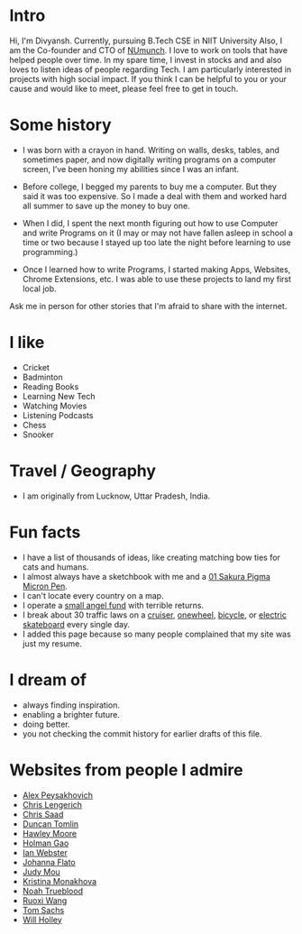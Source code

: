 
# Intro

Hi, I'm Divyansh. Currently, pursuing B.Tech CSE in NIIT University Also, I am the Co-founder and CTO of [NUmunch](https://numunch1-2.onrender.com/). I love to work on tools that have helped people over time. In my spare time, I invest in stocks and and also loves to listen ideas of people regarding Tech. I am particularly interested in projects with high social impact. If you think I can be helpful to you or your cause and would like to meet, please feel free to get in touch.

# Some history

- I was born with a crayon in hand. Writing on walls, desks, tables, and sometimes paper, and now digitally writing programs on a computer screen, I’ve been honing my abilities since I was an infant.

- Before college, I begged my parents to buy me a computer. But they said it was too expensive. So I made a deal with them and worked hard all summer to save up the money to buy one. 

- When I did, I spent the next month figuring out how to use Computer and write Programs on it (I may or may not have fallen asleep in school a time or two because I stayed up too late the night before learning to use programming.)

- Once I learned how to write Programs, I started making Apps, Websites, Chrome Extensions, etc. I was able to use these projects to land my first local job. 

Ask me in person for other stories that I'm afraid to share with the internet.

# I like

- Cricket
- Badminton
- Reading Books 
- Learning New Tech
- Watching Movies 
- Listening Podcasts
- Chess
- Snooker

# Travel / Geography

- I am originally from Lucknow, Uttar Pradesh, India. 

# Fun facts

- I have a list of thousands of ideas, like creating matching bow ties for cats and humans.
- I almost always have a sketchbook with me and a [01 Sakura Pigma Micron Pen](https://www.sakuraofamerica.com/product/pigma-micron/).
- I can't locate every country on a map.
- I operate a [small angel fund](http://skepticalinvestments.biz/) with terrible returns.
- I break about 30 traffic laws on a [cruiser](https://landyachtz.com/boards/cruiser/), [onewheel](https://onewheel.com/products/xr), [bicycle](https://www.citibikenyc.com/), or [electric skateboard](https://boostedusa.com/collections/electric-skateboards/products/boosted-mini-x) every single day.
- I added this page because so many people complained that my site was just my resume.

# I dream of

- always finding inspiration.
- enabling a brighter future.
- doing better.
- you not checking the commit history for earlier drafts of this file.

# Websites from people I admire

- [Alex Peysakhovich](http://alexpeys.github.io/)
- [Chris Lengerich](http://www.chrislengerich.com/)
- [Chris Saad](https://www.chrissaad.com/)
- [Duncan Tomlin](http://duncantomlin.com/)
- [Hawley Moore](http://hawleymoore.com/)
- [Holman Gao](https://golmansax.com/)
- [Ian Webster](http://ianww.com/)
- [Johanna Flato](https://www.johannaflato.com/)
- [Judy Mou](http://www.judymou.com/)
- [Kristina Monakhova](https://kristinamonakhova.com/)
- [Noah Trueblood](http://notrueblood.com/)
- [Ruoxi Wang](http://ruoxiw.com/)
- [Tom Sachs](https://www.tomsachs.org/)
- [Will Holley](https://willholley.com)
